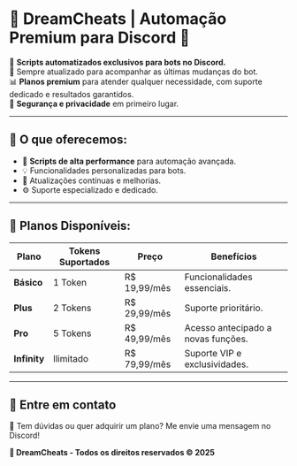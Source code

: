 # 🌟 DreamCheats | Automação Premium para Discord 🌟  

🎯 **Scripts automatizados exclusivos para bots no Discord.**  
💎 Sempre atualizado para acompanhar as últimas mudanças do bot.  
📊 **Planos premium** para atender qualquer necessidade, com suporte dedicado e resultados garantidos.  
🔐 **Segurança e privacidade** em primeiro lugar.  

---

## 📌 **O que oferecemos:**  
- 🚀 **Scripts de alta performance** para automação avançada.  
- 💡 Funcionalidades personalizadas para bots.  
- 🔄 Atualizações contínuas e melhorias.  
- ⚙️ Suporte especializado e dedicado.  

---

## 💼 **Planos Disponíveis:**  
| Plano          | Tokens Suportados | Preço         | Benefícios                          |  
|----------------|-------------------|---------------|-------------------------------------|  
| **Básico**     | 1 Token           | R$ 19,99/mês  | Funcionalidades essenciais.         |  
| **Plus**       | 2 Tokens          | R$ 29,99/mês  | Suporte prioritário.                |  
| **Pro**        | 5 Tokens          | R$ 49,99/mês  | Acesso antecipado a novas funções.  |  
| **Infinity**   | Ilimitado         | R$ 79,99/mês | Suporte VIP e exclusividades.       |  

---

## 📩 **Entre em contato**  
💬 Tem dúvidas ou quer adquirir um plano? Me envie uma mensagem no Discord!

**🌟 DreamCheats - Todos os direitos reservados © 2025**
